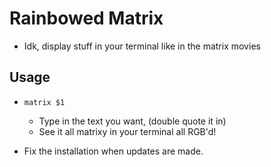 # Rainbowed Matrix

- Idk, display stuff in your terminal like in the matrix movies

## Usage

- `matrix $1`
    - Type in the text you want, (double quote it in)
    - See it all matrixy in your terminal all RGB'd!

- Fix the installation when updates are made.
